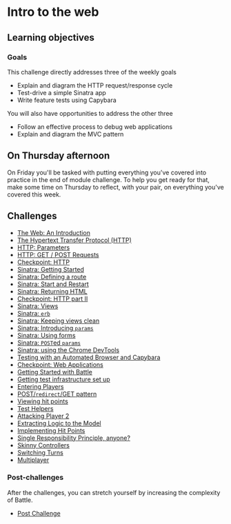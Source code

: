 # Intro to the web

## Learning objectives

### Goals

This challenge directly addresses three of the weekly goals

* Explain and diagram the HTTP request/response cycle
* Test-drive a simple Sinatra app
* Write feature tests using Capybara

You will also have opportunities to address the other three

* Follow an effective process to debug web applications
* Explain and diagram the MVC pattern

## On Thursday afternoon
On Friday you'll be tasked with putting everything you've covered into practice in the end of module challenge. To help you get ready for that, make some time on Thursday to reflect, with your pair, on everything you've covered this week.

## Challenges

* [The Web: An Introduction](theweb.md)
* [The Hypertext Transfer Protocol (HTTP)](http.md)
* [HTTP: Parameters](http_parameters.md)
* [HTTP: GET / POST Requests](http_verbs.md)
* [Checkpoint: HTTP](checkpoint_http.md)
* [Sinatra: Getting Started](sinatra_getting_started.md)
* [Sinatra: Defining a route](sinatra_defining_a_route.md)
* [Sinatra: Start and Restart](sinatra_start_and_restart.md)
* [Sinatra: Returning HTML](sinatra_returning_html.md)
* [Checkpoint: HTTP part II](checkpoint_http_ii.md)
* [Sinatra: Views](sinatra_views.md)
* [Sinatra: `erb`](sinatra_erb.md)
* [Sinatra: Keeping views clean](sinatra_keeping_views_clean.md)
* [Sinatra: Introducing `params`](sinatra_introducing_params.md)
* [Sinatra: Using forms](sinatra_using_forms.md)
* [Sinatra: `POST`ed `params`](sinatra_posted_params.md)
* [Sinatra: using the Chrome DevTools](sinatra_using_the_chrome_devtools.md)
* [Testing with an Automated Browser and Capybara](testing_with_capybara.md)
* [Checkpoint: Web Applications](checkpoint_web_applications.md)
* [Getting Started with Battle](getting_started_with_battle.md)
* [Getting test infrastructure set up](getting_test_infrastructure_set_up.md)
* [Entering Players](entering_players.md)
* [POST/`redirect`/GET pattern](post_redirect_get_pattern.md)
* [Viewing hit points](viewing_hit_points.md)
* [Test Helpers](test_helpers.md)
* [Attacking Player 2](attacking_player_2.md)
* [Extracting Logic to the Model](extracting_logic_to_the_model.md)
* [Implementing Hit Points](implementing_hit_points.md)
* [Single Responsibility Principle, anyone?](srp_anyone.md)
* [Skinny Controllers](skinny_controllers.md)
* [Switching Turns](switching_turns.md)
* [Multiplayer](multiplayer.md)

### Post-challenges

After the challenges, you can stretch yourself by increasing the complexity of Battle.

* [Post Challenge](post_challenges/post_challenge.md)
